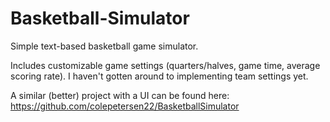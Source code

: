 # Basketball-Simulator
Simple text-based basketball game simulator.

Includes customizable game settings (quarters/halves, game time, average scoring rate). I haven't gotten around to implementing team settings yet.

A similar (better) project with a UI can be found here: https://github.com/colepetersen22/BasketballSimulator
